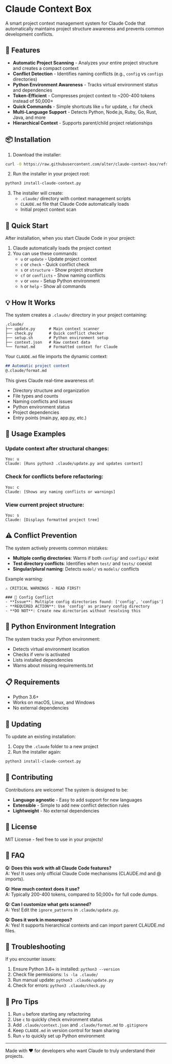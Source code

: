 # Claude Context Box

A smart project context management system for Claude Code that automatically maintains project structure awareness and prevents common development conflicts.

## 🚀 Features

- **Automatic Project Scanning** - Analyzes your entire project structure and creates a compact context
- **Conflict Detection** - Identifies naming conflicts (e.g., `config` vs `configs` directories)
- **Python Environment Awareness** - Tracks virtual environment status and dependencies
- **Token-Efficient** - Compresses project context to ~200-400 tokens instead of 50,000+
- **Quick Commands** - Simple shortcuts like `u` for update, `c` for check
- **Multi-Language Support** - Detects Python, Node.js, Ruby, Go, Rust, Java, and more
- **Hierarchical Context** - Supports parent/child project relationships

## 📦 Installation

1. Download the installer:
```bash
curl -O https://raw.githubusercontent.com/alter/claude-context-box/refs/heads/main/install-claude-context.py
```

2. Run the installer in your project root:
```bash
python3 install-claude-context.py
```

3. The installer will create:
   - `.claude/` directory with context management scripts
   - `CLAUDE.md` file that Claude Code automatically loads
   - Initial project context scan

## 🎯 Quick Start

After installation, when you start Claude Code in your project:

1. Claude automatically loads the project context
2. You can use these commands:
   - `u` or `update` - Update project context
   - `c` or `check` - Quick conflict check
   - `s` or `structure` - Show project structure
   - `cf` or `conflicts` - Show naming conflicts
   - `v` or `venv` - Setup Python environment
   - `h` or `help` - Show all commands

## 💡 How It Works

The system creates a `.claude/` directory in your project containing:

```
.claude/
├── update.py      # Main context scanner
├── check.py       # Quick conflict checker
├── setup.sh       # Python environment setup
├── context.json   # Raw context data
└── format.md      # Formatted context for Claude
```

Your `CLAUDE.md` file imports the dynamic context:
```markdown
## Automatic project context
@.claude/format.md
```

This gives Claude real-time awareness of:
- Directory structure and organization
- File types and counts
- Naming conflicts and issues
- Python environment status
- Project dependencies
- Entry points (main.py, app.py, etc.)

## 🔧 Usage Examples

### Update context after structural changes:
```
You: u
Claude: [Runs python3 .claude/update.py and updates context]
```

### Check for conflicts before refactoring:
```
You: c
Claude: [Shows any naming conflicts or warnings]
```

### View current project structure:
```
You: s
Claude: [Displays formatted project tree]
```

## ⚠️ Conflict Prevention

The system actively prevents common mistakes:

- **Multiple config directories**: Warns if both `config/` and `configs/` exist
- **Test directory conflicts**: Identifies when `test/` and `tests/` coexist  
- **Singular/plural naming**: Detects `model/` vs `models/` conflicts

Example warning:
```
⚠️ CRITICAL WARNINGS - READ FIRST!

### 🔴 Config Conflict
- **Issue**: Multiple config directories found: ['config', 'configs']
- **REQUIRED ACTION**: Use 'config' as primary config directory
- **DO NOT**: Create new directories without resolving this
```

## 🐍 Python Environment Integration

The system tracks your Python environment:

- Detects virtual environment location
- Checks if venv is activated
- Lists installed dependencies
- Warns about missing requirements.txt

## 📋 Requirements

- Python 3.6+
- Works on macOS, Linux, and Windows
- No external dependencies

## 🔄 Updating

To update an existing installation:

1. Copy the `.claude` folder to a new project
2. Run the installer again:
```bash
python3 install-claude-context.py
```

## 🤝 Contributing

Contributions are welcome! The system is designed to be:

- **Language agnostic** - Easy to add support for new languages
- **Extensible** - Simple to add new conflict detection rules
- **Lightweight** - No external dependencies

## 📝 License

MIT License - feel free to use in your projects!

## 🙋 FAQ

**Q: Does this work with all Claude Code features?**  
A: Yes! It uses only official Claude Code mechanisms (CLAUDE.md and @ imports).

**Q: How much context does it use?**  
A: Typically 200-400 tokens, compared to 50,000+ for full code dumps.

**Q: Can I customize what gets scanned?**  
A: Yes! Edit the `ignore_patterns` in `.claude/update.py`.

**Q: Does it work in monorepos?**  
A: Yes! It supports hierarchical contexts and can import parent CLAUDE.md files.

## 🚨 Troubleshooting

If you encounter issues:

1. Ensure Python 3.6+ is installed: `python3 --version`
2. Check file permissions: `ls -la .claude/`
3. Run manual update: `python3 .claude/update.py`
4. Check for errors: `python3 .claude/check.py`

## 🌟 Pro Tips

1. Run `u` before starting any refactoring
2. Use `c` to quickly check environment status
3. Add `.claude/context.json` and `.claude/format.md` to `.gitignore`
4. Keep `CLAUDE.md` in version control for team sharing
5. Run `v` to quickly set up Python environment

---

Made with ❤️ for developers who want Claude to truly understand their projects.
